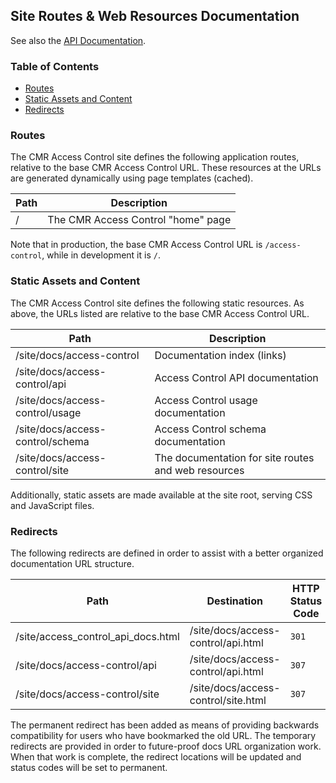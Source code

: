 ## Site Routes &amp; Web Resources Documentation

See also the [API Documentation](api.html).

### Table of Contents

  * [Routes](#routes)
  * [Static Assets and Content](#static-assets-and-content)
  * [Redirects](#redirects)

### <a name="routes"></a> Routes

The CMR Access Control site defines the following application routes, relative to the base CMR Access Control URL. These resources at the URLs are generated dynamically using page templates (cached).

| Path   | Description                                                         |
| ------ | ------------------------------------------------------------------- |
| /      | The CMR Access Control "home" page                                  |

Note that in production, the base CMR Access Control URL is `/access-control`, while in development it is `/`.

### <a name="static-assets-and-content"></a> Static Assets and Content

The CMR Access Control site defines the following static resources. As above, the URLs listed are relative to the base CMR Access Control URL.

| Path                             | Description                                         |
| -------------------------------- | --------------------------------------------------- |
| /site/docs/access-control        | Documentation index (links)                         |
| /site/docs/access-control/api    | Access Control API documentation                    |
| /site/docs/access-control/usage  | Access Control usage documentation                  |
| /site/docs/access-control/schema | Access Control schema documentation                 |
| /site/docs/access-control/site   | The documentation for site routes and web resources |

Additionally, static assets are made available at the site root, serving CSS and JavaScript files.

### <a name="redirects"></a> Redirects

The following redirects are defined in order to assist with a better organized documentation URL structure.

| Path                               | Destination                         | HTTP Status Code |
| ---------------------------------- | ----------------------------------- | ---------------- |
| /site/access_control_api_docs.html | /site/docs/access-control/api.html  | `301`            |
| /site/docs/access-control/api      | /site/docs/access-control/api.html  | `307`            |
| /site/docs/access-control/site     | /site/docs/access-control/site.html | `307`            |

The permanent redirect has been added as means of providing backwards compatibility for users who have bookmarked the old URL. The temporary redirects are provided in order to future-proof docs URL organization work. When that work is complete, the redirect locations will be updated and status codes will be set to permanent.
